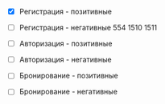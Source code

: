 - [x] Регистрация - позитивные  
- [ ] Регистрация - негативные
	 554
	 1510
	 1511
	 
- [ ] Авторизация - позитивные
- [ ] Авторизация - негативные
- [ ] Бронирование - позитивные
- [ ] Бронирование - негативные